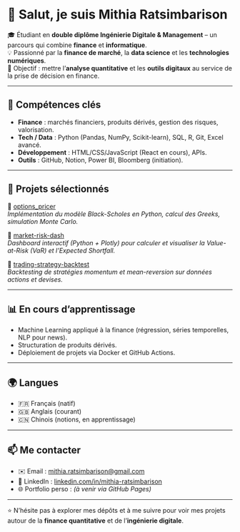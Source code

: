 # 👋 Salut, je suis Mithia Ratsimbarison  

🎓 Étudiant en **double diplôme Ingénierie Digitale & Management** – un parcours qui combine **finance** et **informatique**.  
💡 Passionné par la **finance de marché**, la **data science** et les **technologies numériques**.  
🔎 Objectif : mettre l’**analyse quantitative** et les **outils digitaux** au service de la prise de décision en finance.  

---

## 🚀 Compétences clés
- **Finance** : marchés financiers, produits dérivés, gestion des risques, valorisation.  
- **Tech / Data** : Python (Pandas, NumPy, Scikit-learn), SQL, R, Git, Excel avancé.  
- **Développement** : HTML/CSS/JavaScript (React en cours), APIs.  
- **Outils** : GitHub, Notion, Power BI, Bloomberg (initiation).  

---

## 📂 Projets sélectionnés
🔹 [options_pricer](https://github.com/mithiaratsimbarison/options_pricer)  
*Implémentation du modèle Black-Scholes en Python, calcul des Greeks, simulation Monte Carlo.*  

🔹 [market-risk-dash](https://github.com/mithiaratsimbarison/market-risk-dash)  
*Dashboard interactif (Python + Plotly) pour calculer et visualiser la Value-at-Risk (VaR) et l’Expected Shortfall.*  

🔹 [trading-strategy-backtest](https://github.com/mithiaratsimbarison/trading-strategy-backtest)  
*Backtesting de stratégies momentum et mean-reversion sur données actions et devises.*  

---

## 📊 En cours d’apprentissage
- Machine Learning appliqué à la finance (régression, séries temporelles, NLP pour news).  
- Structuration de produits dérivés.  
- Déploiement de projets via Docker et GitHub Actions.  

---

## 🌍 Langues
- 🇫🇷 Français (natif)  
- 🇬🇧 Anglais (courant)  
- 🇨🇳 Chinois (notions, en apprentissage)  

---

## 📫 Me contacter
- ✉️ Email : mithia.ratsimbarison@gmail.com  
- 💼 LinkedIn : [linkedin.com/in/mithia-ratsimbarison](https://linkedin.com/in/mithia-ratsimbarison)  
- 🌐 Portfolio perso : *(à venir via GitHub Pages)*  

---

⭐️ N’hésite pas à explorer mes dépôts et à me suivre pour voir mes projets autour de la **finance quantitative** et de l’**ingénierie digitale**.

